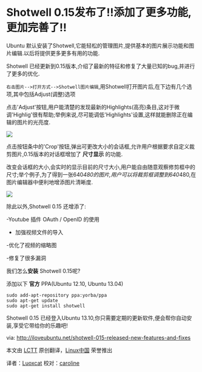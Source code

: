 Shotwell 0.15发布了!!添加了更多功能,更加完善了!!
================================================================================

Ubuntu 默认安装了Shotwell,它能轻松的管理图片,提供基本的图片展示功能和图片编辑.以后将提供更多更多有用的功能.

Shotwell 已经更新到0.15版本,介绍了最新的特征和修复了大量已知的bug,并进行了更多的优化.

`右击图片-->打开方式-->Shotwell图片编辑`,用Shotwell打开图片后,在下边有几个选项,其中包括Adjust(调整)选项

点击'Adjust'按钮,用户能清楚的发现最新的Highlights(高亮)条目,这对于微调'Highlig'很有帮助;举例来说,尽可能调低'Highlights'设置,这样就能删除正在编辑的图片的光亮度.

![](http://iloveubuntu.net/pictures_me/Shotwell%20015%20adjust.jpg)

点击按钮条中的'Crop'按钮,弹出可更改大小的会话框,允许用户根据要求自定义裁剪图片,0.15版本的对话框增加了 **尺寸显示** 的功能.

改变会话框的大小,会实时的显示目前的尺寸大小,用户能自由随意观察修剪框中的尺寸;举个例子,为了得到一张640*480的图片,用户可以将裁剪框调整到640*480,在图片编辑器中便利地增添图片清晰度.

![](http://iloveubuntu.net/pictures_me/Shotwell%20015%20resize%20values.jpg)

除此以外,Shotwell 0.15 还增添了:

-Youtube 插件 OAuth / OpenID 的使用 

 - 加强视频文件的导入

 -优化了视频的缩略图

 -修复了很多漏洞
 
我们怎么**安装** Shotwell 0.15呢?

添加以下 **官方** PPA(Ubuntu 12.10, Ubuntu 13.04)

    sudo add-apt-repository ppa:yorba/ppa 
    sudo apt-get update
    sudo apt-get install shotwell

Shotwell 0.15 已经登入Ubuntu 13.10,你只需要定期的更新软件,便会帮你自动安装,享受它带给你的乐趣吧!


via: http://iloveubuntu.net/shotwell-015-released-new-features-and-fixes

本文由 [LCTT](https://github.com/LCTT/TranslateProject) 原创翻译，[Linux中国](http://linux.cn/) 荣誉推出

译者：[Luoxcat](https://github.com/Luoxcat) 校对：[caroline](https://github.com/carolinewuyan)

[1]:http://www.yorba.org/projects/shotwell/
[2]:http://blog.yorba.org/eric/2013/10/shotwell-0-15-has-arrived.html 
